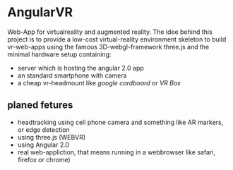# AngularVR
Web-App for virtualreality and augmented reality. The idee behind this project is to provide  a low-cost virtual-reality environment skeleton to build vr-web-apps using the famous 3D-webgl-framework three.js and the minimal hardware setup containing:

- server which is hosting the angular 2.0 app
- an standard smartphone with camera
- a cheap vr-headmount  like *google cardboard* or *VR Box*



## planed fetures

- headtracking using cell phone camera and something like AR markers, or edge detection
- using three.js (WEBVR)
- using Angular 2.0
- real web-appliction, that means running in a webbrowser like safari, firefox or chrome)

